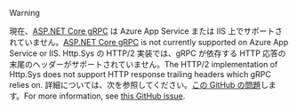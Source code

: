> [!WARNING]
> <span data-ttu-id="1f19c-101">現在、[ASP.NET Core gRPC](xref:grpc/index) は Azure App Service または IIS 上でサポートされていません。</span><span class="sxs-lookup"><span data-stu-id="1f19c-101">[ASP.NET Core gRPC](xref:grpc/index) is not currently supported on Azure App Service or IIS.</span></span> <span data-ttu-id="1f19c-102">Http.Sys の HTTP/2 実装では、gRPC が依存する HTTP 応答の末尾のヘッダーがサポートされていません。</span><span class="sxs-lookup"><span data-stu-id="1f19c-102">The HTTP/2 implementation of Http.Sys does not support HTTP response trailing headers which gRPC relies on.</span></span> <span data-ttu-id="1f19c-103">詳細については、次を参照してください。[この GitHub の問題](https://github.com/dotnet/AspNetCore/issues/9020)します。</span><span class="sxs-lookup"><span data-stu-id="1f19c-103">For more information, see [this GitHub issue](https://github.com/dotnet/AspNetCore/issues/9020).</span></span>
